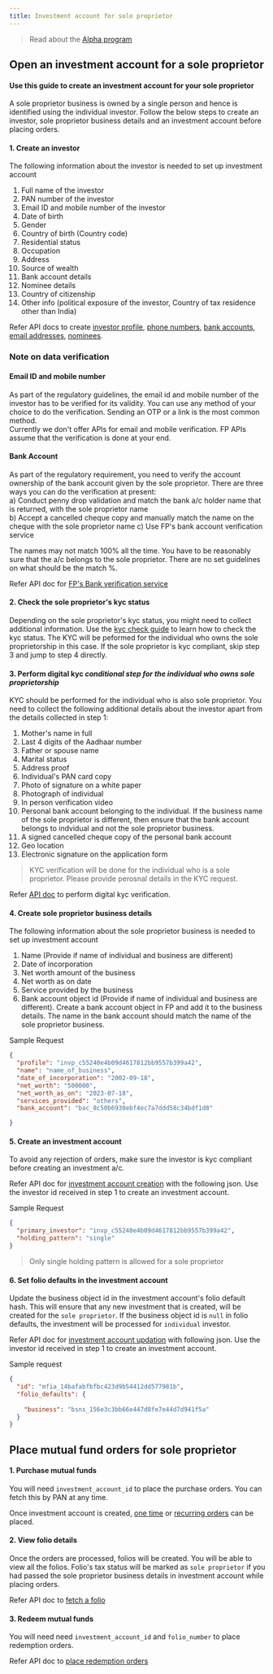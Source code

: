 ```yaml
---
title: Investment account for sole proprietor
---
```


> Read about the [Alpha program](/upcoming/alpha/overview)

## Open an investment account for a sole proprietor

#### Use this guide to create an investment account for your sole proprietor

A sole proprietor business is owned by a single person and hence is identified using the individual investor. Follow the below steps to create an investor, sole proprietor business details and an investment account before placing orders.

#### 1. Create an investor

The following information about the investor is needed to set up investment account

1. Full name of the investor
2. PAN number of the investor
3. Email ID and mobile number of the investor
4. Date of birth
6. Gender
7. Country of birth (Country code)
9. Residential status
10. Occupation
11. Address
12. Source of wealth
13. Bank account details
14. Nominee details
15. Country of citizenship
16. Other info (political exposure of the investor, Country of tax residence other than India)

Refer API docs to create [investor profile](https://fintechprimitives.com/docs/api/#create-an-investor-profile), [phone numbers](https://fintechprimitives.com/docs/api/#create-a-phone-number), [bank accounts](https://fintechprimitives.com/docs/api/#create-a-bank-account), [email addresses](https://fintechprimitives.com/docs/api/#create-an-email-address), [nominees](https://fintechprimitives.com/docs/api/#create-a-related-party).

### Note on data verification

#### Email ID and mobile number

As part of the regulatory guidelines, the email id and mobile number of the investor has to be verified for its validity. You can use any method of your choice to do the verification. Sending an OTP or a link is the most common method.  
Currently we don't offer APIs for email and mobile verification. FP APIs assume that the verification is done at your end.

#### Bank Account

As part of the regulatory requirement, you need to verify the account ownership of the bank account given by the sole proprietor. There are three ways you can do the verification at present:  
a) Conduct penny drop validation and match the bank a/c holder name that is returned, with the sole proprietor name  
b) Accept a cancelled cheque copy and manually match the name on the cheque with the sole proprietor name 
c) Use FP's bank account verification service 

The names may not match 100% all the time. You have to be reasonably sure that the a/c belongs to the sole proprietor. There are no set guidelines on what should be the match %.

Refer API doc for [FP's Bank verification service](https://fintechprimitives.com/docs/api/#create-bank-verification)

#### 2. Check the sole proprietor's kyc status

Depending on the sole proprietor's kyc status, you might need to collect additional information. Use the [kyc check guide](/identity/kyc-check) to learn how to check the kyc status. The KYC will be peformed for the individual who owns the sole proprietorship in this case.
If the sole proprietor is kyc compliant, skip step 3 and jump to step 4 directly.

#### 3. Perform digital kyc _conditional step for the individual who owns sole proprietorship_

KYC should be performed for the individual who is also sole proprietor. You need to collect the following additional details about the investor apart from the details collected in step 1:

1. Mother's name in full
2. Last 4 digits of the Aadhaar number
3. Father or spouse name
4. Marital status
5. Address proof
6. Individual's PAN card copy
7. Photo of signature on a white paper
8. Photograph of individual
9. In person verification video
10. Personal bank account belonging to the individual. If the business name of the sole proprietor is different, then ensure that the bank account belongs to indvidual and not the sole proprietor business.
11. A signed cancelled cheque copy of the  personal bank account
12. Geo location
13. Electronic signature on the application form

> KYC verification will be done for the individual who is a sole proprietor. Please provide perosnal details in the KYC request.

Refer [API doc](/identity/kyc-request) to perform digital kyc verification.

#### 4. Create sole proprietor business details
The following information about the sole proprietor business is needed to  set up investment account

1. Name (Provide if name of individual and business are different)
2. Date of incorporation
3. Net worth amount of the business
4. Net worth as on date
5. Service provided by the business
6. Bank account object id (Provide if name of individual and business are different). Create a bank account object in FP and add it to the business details. The name in the bank account should match the name of the sole proprietor business.

Sample Request

```json
{
  "profile": "invp_c55240e4b09d4617812bb9557b399a42",
  "name": "name_of_business",
  "date_of_incorporation": "2002-09-18",
  "net_worth": "500000",
  "net_worth_as_on": "2023-07-18",
  "services_provided": "others",
  "bank_account": "bac_8c50b6930ebf4ec7a7ddd58c34bdf1d8"

}
```

#### 5. Create an investment account

To avoid any rejection of orders, make sure the investor is kyc compliant before creating an investment a/c.

Refer API doc for [investment account creation](https://fintechprimitives.com/docs/api/#create-an-mf-investment-account) with the following json. Use the investor id received in step 1 to create an investment account.

Sample Request

```json
{
  "primary_investor": "invp_c55240e4b09d4617812bb9557b399a42",
  "holding_pattern": "single"
}
```
> Only single holding pattern is allowed for a sole proprietor

#### 6. Set folio defaults in the investment account

Update the business object id in the investment account's folio default hash. This will ensure that any new investment that is created, will be created for the `sole proprietor`. If the business object id is `null` in folio defaults, the investment will be processed for `individual` investor.

Refer API doc for [investment account updation](https://fintechprimitives.com/docs/api/#update-an-mf-investment-account) with following json. Use the investor id received in step 1 to create an investment account.

Sample request

```json
{
  "id": "mfia_14bafabfbfbc423d9b54412dd577981b",
  "folio_defaults": {
    
    "business": "bsns_156e3c3bb66e447d8fe7e44d7d941f5a"
  }
}
```

## Place mutual fund orders for sole proprietor

#### 1. Purchase mutual funds

You will need  `investment_account_id` to place the purchase orders. You can fetch this by PAN at any time.

Once investment account is created, [one time](https://docs.fintechprimitives.com/mf-transactions/orders-introduction/) or [recurring orders](https://docs.fintechprimitives.com/mf-transactions/transaction-plans/) can be placed.

#### 2. View folio details

Once the orders are processed, folios will be created. You will be able to view all the folios. Folio's tax status will be marked as `sole proprietor` if you had passed the sole proprietor business details in investment account while placing orders.

Refer API doc to [fetch a folio](https://fintechprimitives.com/docs/api/#fetch-all-folios)

#### 3. Redeem mutual funds

You will need need `investment_account_id` and `folio_number` to place redemption orders.

Refer API doc to [place redemption orders](https://fintechprimitives.com/docs/api/#create-a-mf-redemption)
